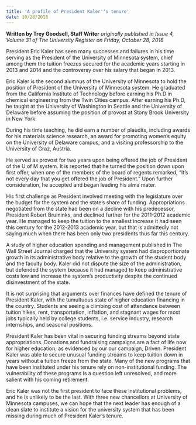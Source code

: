 ```yaml
---
title: 'A profile of President Kaler''s tenure'
date: 10/28/2018
---
```


**Written by Trey Goodsell, Staff Writer** _originally published in Issue 4, Volume 31 of The University Register on Friday, October 28, 2018_

President Eric Kaler has seen many successes and failures in his time serving as the President of the University of Minnesota system, chief among them the tuition freezes secured for the academic years starting in 2013 and 2014 and the controversy over his salary that began in 2013.

Eric Kaler is the second alumnus of the University of Minnesota to hold the position of President of the University of Minnesota system. He graduated from the California Institute of Technology before earning his Ph.D in chemical engineering from the Twin Cities campus. After earning his Ph.D, he taught at the University of Washington in Seattle and the University of Delaware before assuming the position of provost at Stony Brook University in New York. 

During his time teaching, he did earn a number of plaudits, including awards for his materials science research, an award for promoting women’s equity on the University of Delaware campus, and a visiting professorship to the University of Graz, Austria.

He served as provost for two years upon being offered the job of President of the U of M system. It is reported that he turned the position down upon first offer, when one of the members of the board of regents remarked, “It’s not every day that you get offered the job of President.” Upon further consideration, he accepted and began leading his alma mater.

His first challenge as President involved meeting with the legislature over the budget for the system and the state’s share of funding. Appropriations negotiated from the state had been on a decline with his predecessor, President Robert Bruininks, and declined further for the 2011-2012 academic year. He managed to keep the tuition to the smallest increase it had seen this century for the 2012-2013 academic year, but that is admittedly not saying much when there has been only two presidents thus far this century.

A study of higher education spending and management published in The Wall Street Journal charged that the University system had disproportionate growth in its administrative body relative to the growth of the student body and the faculty body. Kaler did not dispute the size of the administration, but defended the system because it had managed to keep administrative costs low and increase the system’s productivity despite the continued disinvestment of the state.

It is not surprising that arguments over finances have defined the tenure of President Kaler, with the tumultuous state of higher education financing in the country. Students are seeing a climbing cost of attendance between tuition hikes, rent, transportation, inflation, and stagnant wages for most jobs typically held by college students, i.e. service industry, research internships, and seasonal positions.

President Kaler has been vital in securing funding streams beyond state appropriations. Donations and fundraising campaigns are a fact of life now for higher education, as evidenced by our our campaign, Driven. President Kaler was able to secure unusual funding streams to keep tuition down in years without a tuition freeze from the state. Many of the new programs that have been instituted under his tenure rely on non-institutional funding. The vulnerability of these programs is a question left unresolved, and more salient with his coming retirement.

Eric Kaler was not the first president to face these institutional problems, and he is unlikely to be the last. With three new chancellors at University of Minnesota campuses, we can hope that the next leader has enough of a clean slate to institute a vision for the university system that has been missing during much of President Kaler’s tenure.
